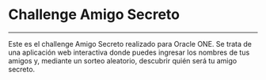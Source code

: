 
# Challenge Amigo Secreto

---
Este es el challenge Amigo Secreto realizado para Oracle ONE. Se trata de una aplicación web interactiva donde puedes ingresar los nombres de tus amigos y, mediante un sorteo aleatorio, descubrir quién será tu amigo secreto.
